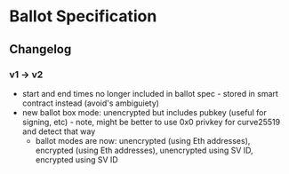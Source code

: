 # Ballot Specification

## Changelog

### v1 -> v2

* start and end times no longer included in ballot spec - stored in smart contract instead (avoid's ambiguiety)
* new ballot box mode: unencrypted but includes pubkey (useful for signing, etc) - note, might be better to use 0x0 privkey for curve25519 and detect that way
  * ballot modes are now: unencrypted (using Eth addresses), encrypted (using Eth addresses), unencrypted using SV ID, encrypted using SV ID
